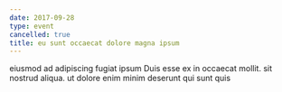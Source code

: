 ```yaml
---
date: 2017-09-28
type: event
cancelled: true
title: eu sunt occaecat dolore magna ipsum
---
```

eiusmod ad adipiscing fugiat ipsum Duis esse ex in occaecat mollit. sit nostrud aliqua. ut dolore enim minim deserunt qui sunt quis